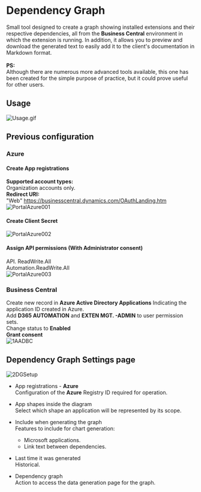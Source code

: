 # Dependency Graph 
Small tool designed to create a graph showing installed extensions and their respective dependencies, all from the **Business Central** environment in which the extension is running. In addition, it allows you to preview and download the generated text to easily add it to the client's documentation in Markdown format. <br> <br>
**PS:** <br>
Although there are numerous more advanced tools available, this one has been created for the simple purpose of practice, but it could prove useful for other users.

## Usage
![Usage.gif](/res/Usage.gif.png)

## Previous configuration
### Azure
#### Create App registrations
**Supported account types:** <br>
Organization accounts only. <br>
**Redirect URI:** <br>
"Web" https://businesscentral.dynamics.com/OAuthLanding.htm <br>
![PortalAzure001](/res/PortalAzure001.png)

#### Create Client Secret
![PortalAzure002](/res/PortalAzure002.png)

#### Assign API permissions (With Administrator consent) 
API. ReadWrite.All <br>
Automation.ReadWrite.All <br>
![PortalAzure003](/res/PortalAzure003.png)

### Business Central
Create new record in **Azure Active Directory Applications** Indicating the application ID created in Azure. <br>
Add **D365 AUTOMATION** and **EXTEN MGT. -ADMIN** to user permission sets. <br>
Change status to **Enabled** <br>
**Grant consent** <br>
![1AADBC](/res/1AADBC.png)

## Dependency Graph Settings page
![2DGSetup](/res/2DGSetup.png)

- App registrations - **Azure** <br>
Configuration of the **Azure** Registry ID required for operation.

- App shapes inside the diagram <br>
Select which shape an application will be represented by its scope.

- Include when generating the graph <br>
Features to include for chart generation: <br>
    - Microsoft applications. 
    - Link text between dependencies.

- Last time it was generated <br>
Historical.

- Dependency graph <br>
Action to access the data generation page for the graph.